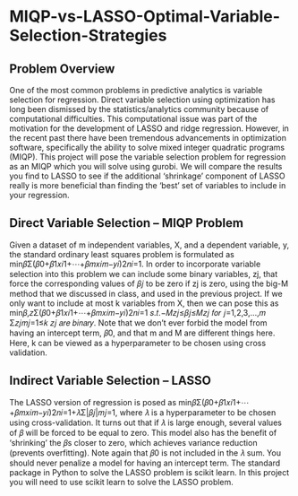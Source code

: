 # MIQP-vs-LASSO-Optimal-Variable-Selection-Strategies

## Problem Overview
One of the most common problems in predictive analytics is variable selection for regression. Direct variable selection using optimization has long been dismissed by the statistics/analytics community because of computational difficulties. This computational issue was part of the motivation for the development of LASSO and ridge regression. However, in the recent past there have been tremendous advancements in optimization software, specifically the ability to solve mixed integer quadratic programs (MIQP). This project will pose the variable selection problem for regression as an MIQP which you will solve using gurobi. We will compare the results you find to LASSO to see if the additional ‘shrinkage’ component of LASSO really is more beneficial than finding the ‘best’ set of variables to include in your regression.

## Direct Variable Selection – MIQP Problem
Given a dataset of m independent variables, X, and a dependent variable, y, the standard ordinary least squares problem is formulated as min𝛽Σ(𝛽0+𝛽1𝑥𝑖1+⋯+𝛽𝑚𝑥𝑖𝑚−𝑦𝑖)2𝑛𝑖=1.
In order to incorporate variable selection into this problem we can include some binary variables, zj, that force the corresponding values of 𝛽𝑗 to be zero if zj is zero, using the big-M method that we discussed in class, and used in the previous project. If we only want to include at most k variables from X, then we can pose this as min𝛽,𝑧Σ(𝛽0+𝛽1𝑥𝑖1+⋯+𝛽𝑚𝑥𝑖𝑚−𝑦𝑖)2𝑛𝑖=1 𝑠.𝑡.−𝑀𝑧𝑗≤𝛽𝑗≤𝑀𝑧𝑗 𝑓𝑜𝑟 𝑗=1,2,3,…,𝑚 Σ𝑧𝑗𝑚𝑗=1≤𝑘 𝑧𝑗 𝑎𝑟𝑒 𝑏𝑖𝑛𝑎𝑟𝑦.
Note that we don’t ever forbid the model from having an intercept term, 𝛽0, and that m and M are different things here. Here, k can be viewed as a hyperparameter to be chosen using cross validation.

## Indirect Variable Selection – LASSO
The LASSO version of regression is posed as min𝛽Σ(𝛽0+𝛽1𝑥𝑖1+⋯+𝛽𝑚𝑥𝑖𝑚−𝑦𝑖)2𝑛𝑖=1+𝜆Σ|𝛽𝑗|𝑚𝑗=1,
where 𝜆 is a hyperparameter to be chosen using cross-validation. It turns out that if 𝜆 is large enough, several values of 𝛽 will be forced to be equal to zero. This model also has the benefit of ‘shrinking’ the 𝛽s closer to zero, which achieves variance reduction (prevents overfitting). Note again that 𝛽0 is not included in the 𝜆 sum. You should never penalize a model for having an intercept term. The standard package in Python to solve the LASSO problem is scikit learn. In this project you will need to use scikit learn to solve the LASSO problem.
